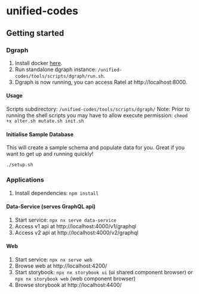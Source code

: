 # unified-codes

## Getting started

### Dgraph 
1. Install docker [here](https://docs.docker.com/get-docker/).
2. Run standalone dgraph instance: `/unified-codes/tools/scripts/dgraph/run.sh`.
3. Dgraph is now running, you can access Ratel at http://localhost:8000.


#### Usage

Scripts subdirectory: `/unified-codes/tools/scripts/dgraph/`
Note: Prior to running the shell scripts you may have to allow execute permission: `chmod +x alter.sh mutate.sh init.sh`

#### Initialise Sample Database
This will create a sample schema and populate data for you. Great if you want to get up and running quickly!

```
./setup.sh
```

### Applications
1. Install dependencies: `npm install`

#### Data-Service (serves GraphQL api)
1. Start service: `npx nx serve data-service`
2. Access v1 api at http://localhost:4000/v1/graphql  
3. Access v2 api at http://localhost:4000/v2/graphql

#### Web
1. Start service: `npx nx serve web`
2. Browse web at http://localhost:4200/
3. Start storybook: `npx nx storybook ui` (ui shared component browser) or `npx nx storybook web` (web component browser)
4. Browse storybook at http://localhost:4400/